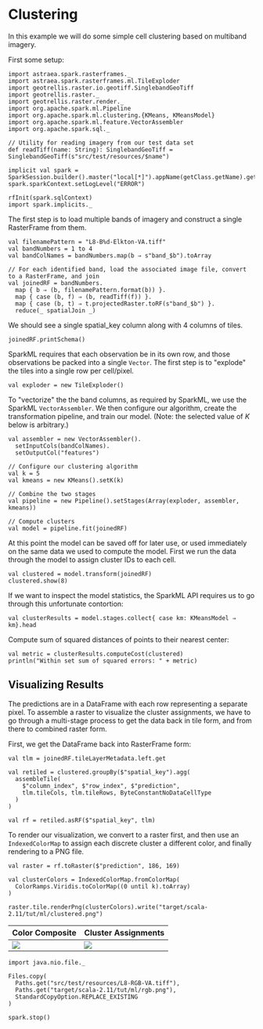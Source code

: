 # Clustering

In this example we will do some simple cell clustering based on multiband imagery. 

First some setup:

```tut:silent
import astraea.spark.rasterframes._
import astraea.spark.rasterframes.ml.TileExploder
import geotrellis.raster.io.geotiff.SinglebandGeoTiff
import geotrellis.raster._
import geotrellis.raster.render._
import org.apache.spark.ml.Pipeline
import org.apache.spark.ml.clustering.{KMeans, KMeansModel}
import org.apache.spark.ml.feature.VectorAssembler
import org.apache.spark.sql._

// Utility for reading imagery from our test data set
def readTiff(name: String): SinglebandGeoTiff = SinglebandGeoTiff(s"src/test/resources/$name")

implicit val spark = SparkSession.builder().master("local[*]").appName(getClass.getName).getOrCreate()
spark.sparkContext.setLogLevel("ERROR")

rfInit(spark.sqlContext)
import spark.implicits._
```

The first step is to load multiple bands of imagery and construct a single RasterFrame from them.

```tut:silent
val filenamePattern = "L8-B%d-Elkton-VA.tiff"
val bandNumbers = 1 to 4
val bandColNames = bandNumbers.map(b ⇒ s"band_$b").toArray

// For each identified band, load the associated image file, convert to a RasterFrame, and join
val joinedRF = bandNumbers.
  map { b ⇒ (b, filenamePattern.format(b)) }.
  map { case (b, f) ⇒ (b, readTiff(f)) }.
  map { case (b, t) ⇒ t.projectedRaster.toRF(s"band_$b") }.
  reduce(_ spatialJoin _)
```

We should see a single spatial_key column along with 4 columns of tiles.

```tut
joinedRF.printSchema()
```

SparkML requires that each observation be in its own row, and those
observations be packed into a single `Vector`. The first step is to
"explode" the tiles into a single row per cell/pixel.

```tut:silent
val exploder = new TileExploder()
```

To "vectorize" the the band columns, as required by SparkML, we use the SparkML 
`VectorAssembler`. We then configure our algorithm, create the transformation pipeline,
and train our model. (Note: the selected value of *K* below is arbitrary.) 

```tut:silent
val assembler = new VectorAssembler().
  setInputCols(bandColNames).
  setOutputCol("features")

// Configure our clustering algorithm
val k = 5
val kmeans = new KMeans().setK(k)

// Combine the two stages
val pipeline = new Pipeline().setStages(Array(exploder, assembler, kmeans))

// Compute clusters
val model = pipeline.fit(joinedRF)
```

At this point the model can be saved off for later use, or used immediately on the same
data we used to compute the model. First we run the data through the model to assign 
cluster IDs to each cell.

```tut
val clustered = model.transform(joinedRF)
clustered.show(8)
```

If we want to inspect the model statistics, the SparkML API requires us to go
through this unfortunate contortion:

```tut:silent
val clusterResults = model.stages.collect{ case km: KMeansModel ⇒ km}.head
```

Compute sum of squared distances of points to their nearest center:

```tut
val metric = clusterResults.computeCost(clustered)
println("Within set sum of squared errors: " + metric)
```


## Visualizing Results

The predictions are in a DataFrame with each row representing a separate pixel. 
To assemble a raster to visualize the cluster assignments, we have to go through a
multi-stage process to get the data back in tile form, and from there to combined
raster form.

First, we get the DataFrame back into RasterFrame form:

```tut:silent
val tlm = joinedRF.tileLayerMetadata.left.get

val retiled = clustered.groupBy($"spatial_key").agg(
  assembleTile(
    $"column_index", $"row_index", $"prediction",
    tlm.tileCols, tlm.tileRows, ByteConstantNoDataCellType
  )
)

val rf = retiled.asRF($"spatial_key", tlm)
```

To render our visualization, we convert to a raster first, and then use an
`IndexedColorMap` to assign each discrete cluster a different color, and finally
rendering to a PNG file.

```tut:silent
val raster = rf.toRaster($"prediction", 186, 169)

val clusterColors = IndexedColorMap.fromColorMap(
  ColorRamps.Viridis.toColorMap((0 until k).toArray)
)

raster.tile.renderPng(clusterColors).write("target/scala-2.11/tut/ml/clustered.png")
```

| Color Composite | Cluster Assignments |
| --------------- | ------------------- |
| ![](rgb.png)    | ![](clustered.png)  |


```tut:invisible
import java.nio.file._

Files.copy(
  Paths.get("src/test/resources/L8-RGB-VA.tiff"), 
  Paths.get("target/scala-2.11/tut/ml/rgb.png"),
  StandardCopyOption.REPLACE_EXISTING
)

spark.stop()
```
